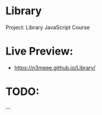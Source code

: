 # Library
Project: Library JavaScript Course

# Live Preview: 
- https://n3meee.github.io/Library/

# TODO:
-- 